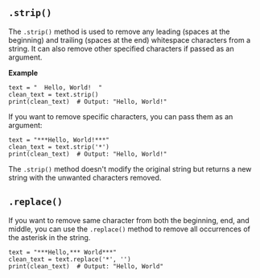 ## `.strip()`
The `.strip()` method is used to remove any leading (spaces at the beginning) and trailing (spaces at the end) whitespace characters from a string.
It can also remove other specified characters if passed as an argument.

**Example**
```
text = "  Hello, World!  "
clean_text = text.strip()
print(clean_text)  # Output: "Hello, World!"
```
If you want to remove specific characters, you can pass them as an argument:
```
text = "***Hello, World!***"
clean_text = text.strip('*')
print(clean_text)  # Output: "Hello, World!"
```
The `.strip()` method doesn't modify the original string but returns a new string with the unwanted characters removed.

## `.replace()`
If you want to remove same character from both the beginning, end, and middle, you can use the `.replace()` method to remove all occurrences of the asterisk in the string.
```
text = "***Hello,*** World***"
clean_text = text.replace('*', '')
print(clean_text)  # Output: "Hello, World"
```
